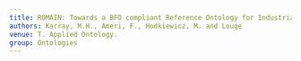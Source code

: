```yaml
---
title: ROMAIN: Towards a BFO compliant Reference Ontology for Industrial Maintenance
authors: Karray, M.H., Ameri, F., Hodkiewicz, M. and Louge
venue: T. Applied Ontology.
group: Ontologies
---
```

